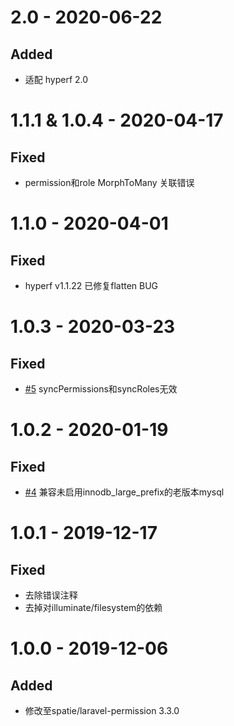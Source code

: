 # 2.0 - 2020-06-22

## Added

- 适配 hyperf 2.0

# 1.1.1 & 1.0.4 - 2020-04-17

## Fixed

- permission和role MorphToMany 关联错误

# 1.1.0 - 2020-04-01

## Fixed

- hyperf v1.1.22 已修复flatten BUG

# 1.0.3 - 2020-03-23

## Fixed

- [#5](https://github.com/donjan-deng/hyperf-permission/issues/5) syncPermissions和syncRoles无效

# 1.0.2 - 2020-01-19

## Fixed

- [#4](https://github.com/donjan-deng/hyperf-permission/pull/4) 兼容未启用innodb_large_prefix的老版本mysql

# 1.0.1 - 2019-12-17

## Fixed

- 去除错误注释
- 去掉对illuminate/filesystem的依赖

# 1.0.0 - 2019-12-06

## Added
- 修改至spatie/laravel-permission 3.3.0
